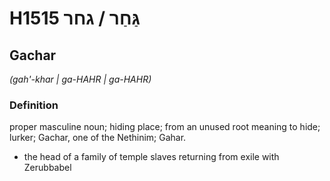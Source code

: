# H1515 גַּחַר / גחר

## Gachar

_(gah'-khar | ɡa-HAHR | ɡa-HAHR)_

### Definition

proper masculine noun; hiding place; from an unused root meaning to hide; lurker; Gachar, one of the Nethinim; Gahar.

- the head of a family of temple slaves returning from exile with Zerubbabel
